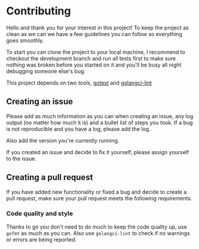 # Contributing
Hello and thank you for your interest in this project! To keep the project as clean as we can we have a few guidelines 
you can follow so everything goes smoothly.

To start you can clone the project to your local machine, I recommend to checkout the development branch and run all tests 
first to make sure nothing was broken before you started on it and you'll be busy all night debugging someone else's bug.

This project depends on two tools, [gotest](https://github.com/rakyll/gotest) and [golangci-lint](https://golangci.com)

## Creating an issue
Please add as much information as you can when creating an issue, any log output (no matter how much it is) and a bullet 
list of steps you took. If a bug is not reproducible and you have a log, please add the log.

Also add the version you're currently running.

If you created an issue and decide to fix it yourself, please assign yourself to the issue.

## Creating a pull request
If you have added new functionality or fixed a bug and decide to create a pull request, make sure your pull request meets 
the following requirements.

### Code quality and style
Thanks to go you don't need to do much to keep the code quality up, use `gofmt` as much as you can. Also use `golangci-lint` 
to check if no warnings or errors are being reported.
